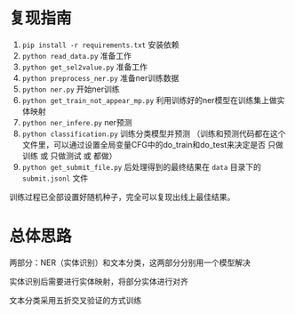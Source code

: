 # 复现指南

1. `pip install -r requirements.txt` 安装依赖
2. `python read_data.py` 准备工作
3. `python get_sel2value.py` 准备工作
4. `python preprocess_ner.py` 准备ner训练数据
5. `python ner.py` 开始ner训练
6. `python get_train_not_appear_mp.py` 利用训练好的ner模型在训练集上做实体映射
7. `python ner_infere.py` ner预测
8. `python classification.py` 训练分类模型并预测 （训练和预测代码都在这个文件里，可以通过设置全局变量CFG中的do_train和do_test来决定是否 只做训练 或 只做测试 或 都做）
9. `python get_submit_file.py` 后处理得到的最终结果在 `data` 目录下的 `submit.jsonl` 文件



训练过程已全部设置好随机种子，完全可以复现出线上最佳结果。



# 总体思路

两部分：NER（实体识别）和文本分类，这两部分分别用一个模型解决

实体识别后需要进行实体映射，将部分实体进行对齐

文本分类采用五折交叉验证的方式训练

